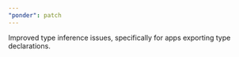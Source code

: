 ```yaml
---
"ponder": patch
---
```


Improved type inference issues, specifically for apps exporting type declarations.
